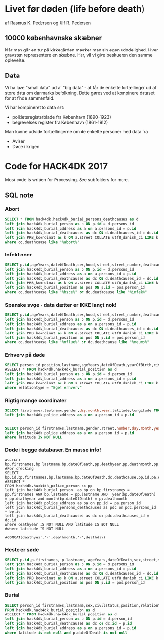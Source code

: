 # Livet før døden (life before death)
af Rasmus K. Pedersen og Ulf R. Pedersen
## 10000 københavnske skæbner

Når man går en tur på kirkegården mærker man sin egen udødelighed. 
Hver gravsten repræsentere en skæbne.
Her, vil vi give beskueren den samme oplevelse.

## Data
Vi ha lave "small data" ud af "big data" - at får de enkelte fortællinger ud af store data om danmarks befolkning.
Dette gøres ved at kompinere dataset for at finde sammenfald.

Vi har kompineret to data set:
 * politietsregisterblade fra København (1890-1923)
 * begrevelses register fra København (1861-1912)

Man kunne udvide fortællingerne om de enkelte personer med data fra
 * Aviser 
 * Døde i krigen

# Code for HACK4DK 2017
Most code is written for Processing. See subfolders for more.

## SQL note

### Abort
```SQL
SELECT * FROM hack4dk.hack4dk_burial_persons_deathcauses as d 
left join hack4dk_burial_person as p ON p.id = d.persons_id
left join hack4dk_burial_address as a on a.persons_id = p.id
left join hack4dk_burial_deathcauses as dc ON d.deathcauses_id = dc.id
left join PRB_koordinat as k ON a.street COLLATE utf8_danish_ci LIKE k.vejnavn AND a.street_number = k.vejnummer
where dc.deathcause like "%abort%"
```

### Infektioner
```SQL
SELECT p.id,ageYears,dateOfDeath,sex,hood,street,street_number,deathcause,latitude,longitude, pos.position, pos.relationtype FROM hack4dk.hack4dk_burial_persons_deathcauses as d 
left join hack4dk_burial_person as p ON p.id = d.persons_id
left join hack4dk_burial_address as a on a.persons_id = p.id
left join hack4dk_burial_deathcauses as dc ON d.deathcauses_id = dc.id
left join PRB_koordinat as k ON a.street COLLATE utf8_danish_ci LIKE k.vejnavn AND a.street_number = k.vejnummer
left join hack4dk_burial_position as pos ON p.id = pos.person_id
where dc.deathcause like "%bsce%" or dc.deathcause like "%infek%"
```
### Spanske syge - data dætter er IKKE langt nok!
```SQL
SELECT p.id,ageYears,dateOfDeath,sex,hood,street,street_number,deathcause,latitude,longitude, pos.position, pos.relationtype FROM hack4dk.hack4dk_burial_persons_deathcauses as d 
left join hack4dk_burial_person as p ON p.id = d.persons_id
left join hack4dk_burial_address as a on a.persons_id = p.id
left join hack4dk_burial_deathcauses as dc ON d.deathcauses_id = dc.id
left join PRB_koordinat as k ON a.street COLLATE utf8_danish_ci LIKE k.vejnavn AND a.street_number = k.vejnummer
left join hack4dk_burial_position as pos ON p.id = pos.person_id
where dc.deathcause like "%nflue%" or dc.deathcause like "%neumo%"
```
### Erhverv på døde
```SQL
SELECT person_id,position,lastname,ageYears,dateOfDeath,yearOfBirth,civilstatus,sex,street,street_number,latitude,longitude FROM hack4dk.hack4dk_burial_position as d
#SELECT * FROM hack4dk.hack4dk_burial_position as d
left join hack4dk_burial_person as p ON p.id = d.person_id
left join hack4dk_burial_address as a on a.persons_id = p.id
left join PRB_koordinat as k ON a.street COLLATE utf8_danish_ci LIKE k.vejnavn AND a.street_number = k.vejnummer
where relationtype = "Eget erhverv"
```
### Rigtig mange coordinater
```SQL
SELECT firstnames,lastname,gender,day,month,year,latitude,longitude FROM hack4dk.hack4dk_police_person as p
left join hack4dk_police_address as a on a.person_id = p.id


SELECT person_id,firstnames,lastname,gender,street,number,day,month,year,latitude,longitude FROM hack4dk.hack4dk_police_person as p
left join hack4dk_police_address as a on a.person_id = p.id
Where latitude IS NOT NULL
```
### Døde i begge databaser. En masse info!
```
#SELECT bp.firstnames,bp.lastname,bp.dateOfDeath,pp.deathyear,pp.deathmonth,pp.deathday #For checking
SELECT bp.id,bp.firstnames,bp.lastname,bp.dateOfDeath,dc.deathcause,pp.id,pa.day,pa.month,pa.year,pa.full_address,pa.latitude,pa.longitude
#SELECT *
FROM hack4dk.hack4dk_police_person as pp
left join hack4dk_burial_person  as bp on bp.firstnames = pp.firstnames AND bp.lastname = pp.lastname AND  year(bp.dateOfDeath) = pp.deathyear and month(bp.dateOfDeath) = pp.deathmonth
left join hack4dk_police_address as pa on pp.id = pa.person_id
left join hack4dk_burial_persons_deathcauses as pdc on pdc.persons_id = bp.id
left join hack4dk_burial_deathcauses as dc on pdc.deathcauses_id = dc.id
where deathyear IS NOT NULL AND latitude IS NOT NULL
#where latitude IS NOT NULL

#CONCAT(deathyear,'-',deathmonth,'-',deathday)
```

### Heste er søde 
```SQL
SELECT p.id,p.firstnames, p.lastname, ageYears,dateOfDeath,sex,street,street_number,deathcause,latitude,longitude FROM hack4dk.hack4dk_burial_persons_deathcauses as d 
left join hack4dk_burial_person as p ON p.id = d.persons_id
left join hack4dk_burial_address as a on a.persons_id = p.id
left join hack4dk_burial_deathcauses as dc ON d.deathcauses_id = dc.id
left join PRB_koordinat as k ON a.street COLLATE utf8_danish_ci LIKE k.vejnavn AND a.street_number = k.vejnummer
left join hack4dk_burial_position as pos ON p.id = pos.person_id
```
###  Burial 
```SQL
SELECT person_id,firstnames,lastname,sex,civilstatus,position,relationtype,ageYears,yearOfBirth,dateOfDeath,dc.id,dc.deathcause,street,street_number,latitude,longitude,cemetary 
FROM hack4dk.hack4dk_burial_position as d
#SELECT * FROM hack4dk.hack4dk_burial_position as d
left join hack4dk_burial_person as p ON p.id = d.person_id
left join hack4dk_burial_deathcauses as dc on dc.id = p.id
left join hack4dk_burial_address as a on a.persons_id = p.id
where latitude is not null and p.dateOfDeath is not null
```

